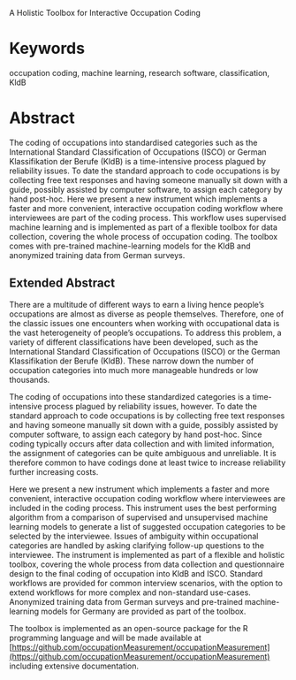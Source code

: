 A Holistic Toolbox for Interactive Occupation Coding

# Keywords
occupation coding, machine learning, research software, classification, KldB

# Abstract
The coding of occupations into standardised categories such as the International Standard Classification of Occupations (ISCO) or German Klassifikation der Berufe (KldB) is a time-intensive process plagued by reliability issues. To date the standard approach to code occupations is by collecting free text responses and having someone manually sit down with a guide, possibly assisted by computer software, to assign each category by hand post-hoc.
Here we present a new instrument which implements a faster and more convenient, interactive occupation coding workflow where interviewees are part of the coding process. This workflow uses supervised machine learning and is implemented as part of a flexible toolbox for data collection, covering the whole process of occupation coding. The toolbox comes with pre-trained machine-learning models for the KldB and anonymized training data from German surveys.

## Extended Abstract
There are a multitude of different ways to earn a living hence people’s occupations are almost as diverse as people themselves. Therefore, one of the classic issues one encounters when working with occupational data is the vast heterogeneity of people’s occupations. To address this problem, a variety of different classifications have been developed, such as the International Standard Classification of Occupations (ISCO) or the German Klassifikation der Berufe (KldB). These narrow down the number of occupation categories into much more manageable hundreds or low thousands.

The coding of occupations into these standardized categories is a time-intensive process plagued by reliability issues, however. To date the standard approach to code occupations is by collecting free text responses and having someone manually sit down with a guide, possibly assisted by computer software, to assign each category by hand post-hoc. Since coding typically occurs after data collection and with limited information, the assignment of categories can be quite ambiguous and unreliable. It is therefore common to have codings done at least twice to increase reliability further increasing costs.

Here we present a new instrument which implements a faster and more convenient, interactive occupation coding workflow where interviewees are included in the coding process. This instrument uses the best performing algorithm from a comparison of supervised and unsupervised machine learning models to generate a list of suggested occupation categories to be selected by the interviewee. Issues of ambiguity within occupational categories are handled by asking clarifying follow-up questions to the interviewee. The instrument is implemented as part of a flexible and holistic toolbox, covering the whole process from data collection and questionnaire design to the final coding of occupation into KldB and ISCO. Standard workflows are provided for common interview scenarios, with the option to extend workflows for more complex and non-standard use-cases. Anonymized training data from German surveys and pre-trained machine-learning models for Germany are provided as part of the toolbox.

The toolbox is implemented as an open-source package for the R programming language and will be made available at [https://github.com/occupationMeasurement/occupationMeasurement](https://github.com/occupationMeasurement/occupationMeasurement) including extensive documentation.